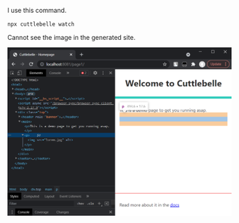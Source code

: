 I use this command.

```
npx cuttlebelle watch
```

Cannot see the image in the generated site.

![](README/Snipaste_2022-04-07_22-52-50.png)

